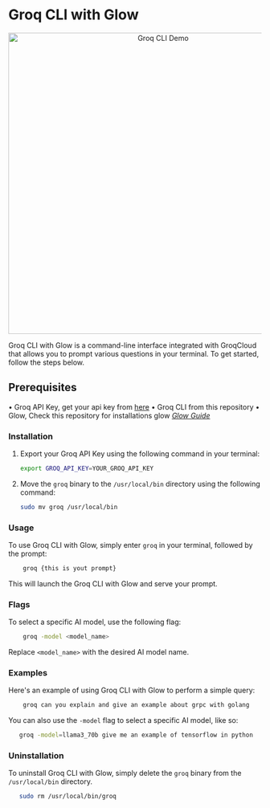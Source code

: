 # Groq CLI with Glow

<p align="center">
    <img src="https://res.cloudinary.com/dzfw66khj/image/upload/v1716823323/d7tckf6iw67mvzw2od5d.png" width="600" alt="Groq CLI Demo">
</p>

Groq CLI with Glow is a command-line interface integrated with GroqCloud that allows you to prompt various questions in your terminal. To get started, follow the steps below.

## Prerequisites

• Groq API Key, get your api key from [here](https://console.groq.com/)
• Groq CLI from this repository
• Glow, Check this repository for installations glow _[Glow Guide](https://github.com/charmbracelet/glow)_

### Installation

1. Export your Groq API Key using the following command in your terminal:

   ```bash
   export GROQ_API_KEY=YOUR_GROQ_API_KEY
   ```

2. Move the `groq` binary to the `/usr/local/bin` directory using the following command:

   ```bash
   sudo mv groq /usr/local/bin
   ```

### Usage

To use Groq CLI with Glow, simply enter `groq` in your terminal, followed by the prompt:

```bash
    groq {this is yout prompt}
```

This will launch the Groq CLI with Glow and serve your prompt.

### Flags

To select a specific AI model, use the following flag:

```bash
    groq -model <model_name>
```

Replace `<model_name>` with the desired AI model name.

### Examples

Here's an example of using Groq CLI with Glow to perform a simple query:

```bash
    groq can you explain and give an example about grpc with golang
```

You can also use the `-model` flag to select a specific AI model, like so:

 ```bash
    groq -model=llama3_70b give me an example of tensorflow in python
```

### Uninstallation

To uninstall Groq CLI with Glow, simply delete the `groq` binary from the `/usr/local/bin` directory.

 ```bash
    sudo rm /usr/local/bin/groq
```
